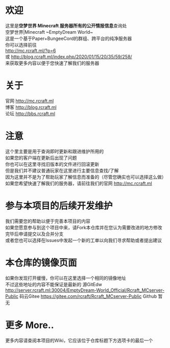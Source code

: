 # 欢迎
这里是**空梦世界 Minecraft 服务器所有的公开情报信息**查询处
<br>空梦世界|Minecraft ~EmptyDream World~ 
<br>这是一个基于Paper+BungeeCord的群组、跨平台的纯净服务器
<br>你可以选择前往
<br>http://mc.rcraft.ml/?p=6
<br>或 http://blog.rcraft.ml/index.php/2020/01/15/20/35/59/258/
<br>来获取更多内容以便于您快速了解我们的服务器
# 关于
官网 http://mc.rcraft.ml
<br>博客 http://blog.rcraft.ml
<br>论坛 http://bbs.rcraft.ml
# 注意
这个里主要是用于查询即时更新和跟进维护所用的
<br>如果您的客户端在更新后出现了问题
<br>你也可以在这里寻找旧版本的文件进行回滚更新
<br>但是我们并不建议普通玩家在这里进行主要信息查找/了解
<br>因为这里并不是为了帮助玩家了解信息而准备的（尽管您确实也可以选择这么做）
<br>如果您希望快速了解我们的服务器，请前往我们的官网 http://mc.rcraft.ml
# 参与本项目的后续开发维护
我们需要您的帮助以便于完善本项目的内容
<br>如果您愿意参与到这个项目中来，请Fork本仓库并在您认为需要改进的地方修改完毕后申请提交以及合并分支
<br>或者您也可以选择在Issues中发起一个新的工单以向我们寻求帮助或者提出建议
# 本仓库的镜像页面
如果你发现打开缓慢，你可以在这里选择一个相同的镜像地址
<br>不过这些地址的内容不能保证是最新的
源GitEdw http://server.rcraft.ml:30004/EmptyDream-World_Official/Rcraft_MCserver-Public
码云Gitee https://gitee.com/rcraft/Rcraft_MCserver-Public
Github 暂无
# 更多 More..
更多内容请查阅本项目的Wiki，它应该位于仓库标题下方选项卡的最后一个
